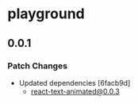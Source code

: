 # playground

## 0.0.1

### Patch Changes

- Updated dependencies [6facb9d]
  - react-text-animated@0.0.3
